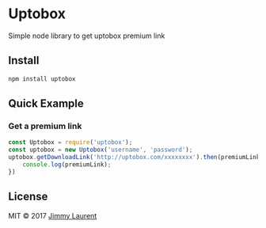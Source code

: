 # Uptobox

Simple node library to get uptobox premium link

## Install

```bash
npm install uptobox
```

## Quick Example

### Get a premium link
```js
const Uptobox = require('uptobox');
const uptobox = new Uptobox('username', 'password');
uptobox.getDownloadLink('http://uptobox.com/xxxxxxxx').then(premiumLink => {
    console.log(premiumLink);
})
```

## License

MIT © 2017 [Jimmy Laurent](https://github.com/JimmyLaurent)